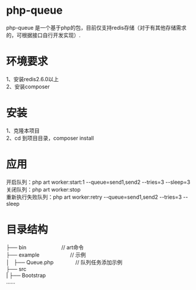 # php-queue
php-queue 是一个基于php的包，目前仅支持redis存储（对于有其他存储需求的，可根据接口自行开发实现）.
# 环境要求
1、安装redis2.6.0以上<br/>
2、安装composer
# 安装
1、克隆本项目<br/>
2、cd 到项目目录，composer install
# 应用
开启队列：php art worker:start:1 --queue=send1,send2 --tries=3 --sleep=3<br/>
关闭队列：php art worker:stop<br/>
重新执行失败队列：php art worker:retry --queue=send1,send2 --tries=3 --sleep
# 目录结构
├── bin                         // art命令<br/>
├── example                     // 示例<br/>
│   ├── Queue.php               // 队列任务添加示例<br/>
├── src<br/>
|   ├── Bootstrap<br/>
......
